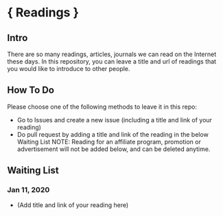 # { Readings }

## Intro
There are so many readings, articles, journals we can read on the Internet these days. In this repository, you can leave a title and url of readings that you would like to introduce to other people.

## How To Do
Please choose one of the following methods to leave it in this repo:
- Go to Issues and create a new issue (including a title and link of your reading)
- Do pull request by adding a title and link of the reading in the below Waiting List
NOTE: Reading for an affiliate program, promotion or advertisement will not be added below, and can be deleted anytime.

## Waiting List

### Jan 11, 2020
- (Add title and link of your reading here)

